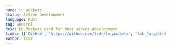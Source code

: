 ```yaml
---
name: lu_packets
status: Active Development
language: Rust
tag: General
desc: LU Packets used for Rust server development
links: [['GitHub', 'https://github.com/lcdr/lu_packets', 'fab fa-github']]
author: lcdr
---
```

